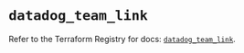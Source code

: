 # `datadog_team_link`

Refer to the Terraform Registry for docs: [`datadog_team_link`](https://registry.terraform.io/providers/datadog/datadog/3.58.0/docs/resources/team_link).
